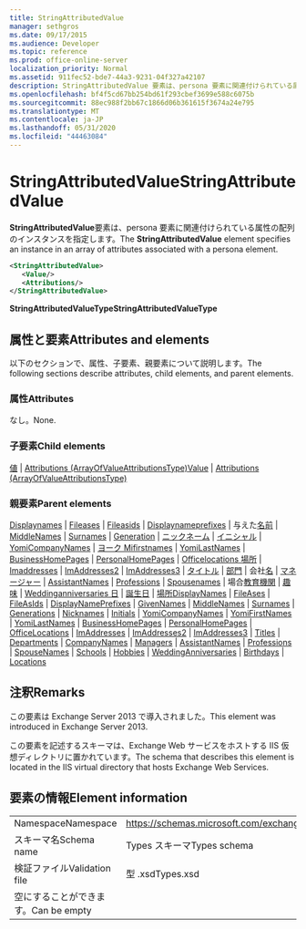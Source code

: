 ```yaml
---
title: StringAttributedValue
manager: sethgros
ms.date: 09/17/2015
ms.audience: Developer
ms.topic: reference
ms.prod: office-online-server
localization_priority: Normal
ms.assetid: 911fec52-bde7-44a3-9231-04f327a42107
description: StringAttributedValue 要素は、persona 要素に関連付けられている属性の配列のインスタンスを指定します。
ms.openlocfilehash: bf4f5cd67bb254bd61f293cbef3699e588c6075b
ms.sourcegitcommit: 88ec988f2bb67c1866d06b361615f3674a24e795
ms.translationtype: MT
ms.contentlocale: ja-JP
ms.lasthandoff: 05/31/2020
ms.locfileid: "44463084"
---
```

# <a name="stringattributedvalue"></a><span data-ttu-id="69e1c-103">StringAttributedValue</span><span class="sxs-lookup"><span data-stu-id="69e1c-103">StringAttributedValue</span></span>

<span data-ttu-id="69e1c-104">**StringAttributedValue**要素は、persona 要素に関連付けられている属性の配列のインスタンスを指定します。</span><span class="sxs-lookup"><span data-stu-id="69e1c-104">The **StringAttributedValue** element specifies an instance in an array of attributes associated with a persona element.</span></span> 
  
```XML
<StringAttributedValue>
   <Value/>
   <Attributions/>
</StringAttributedValue>
```

 <span data-ttu-id="69e1c-105">**StringAttributedValueType**</span><span class="sxs-lookup"><span data-stu-id="69e1c-105">**StringAttributedValueType**</span></span>
## <a name="attributes-and-elements"></a><span data-ttu-id="69e1c-106">属性と要素</span><span class="sxs-lookup"><span data-stu-id="69e1c-106">Attributes and elements</span></span>

<span data-ttu-id="69e1c-107">以下のセクションで、属性、子要素、親要素について説明します。</span><span class="sxs-lookup"><span data-stu-id="69e1c-107">The following sections describe attributes, child elements, and parent elements.</span></span>
  
### <a name="attributes"></a><span data-ttu-id="69e1c-108">属性</span><span class="sxs-lookup"><span data-stu-id="69e1c-108">Attributes</span></span>

<span data-ttu-id="69e1c-109">なし。</span><span class="sxs-lookup"><span data-stu-id="69e1c-109">None.</span></span>
  
### <a name="child-elements"></a><span data-ttu-id="69e1c-110">子要素</span><span class="sxs-lookup"><span data-stu-id="69e1c-110">Child elements</span></span>

<span data-ttu-id="69e1c-111">[値](value.md)  | [Attributions (ArrayOfValueAttributionsType)](attributions-arrayofvalueattributionstype.md)</span><span class="sxs-lookup"><span data-stu-id="69e1c-111">[Value](value.md) | [Attributions (ArrayOfValueAttributionsType)](attributions-arrayofvalueattributionstype.md)</span></span>
  
### <a name="parent-elements"></a><span data-ttu-id="69e1c-112">親要素</span><span class="sxs-lookup"><span data-stu-id="69e1c-112">Parent elements</span></span>

<span data-ttu-id="69e1c-113">[Displaynames](displaynames.md)  | [Fileases](fileases.md)  | [Fileasids](fileasids.md)  | [Displaynameprefixes](displaynameprefixes.md)  | 与えた[名前](givennames.md)  | [MiddleNames](middlenames.md)  | [Surnames](surnames.md)  | [Generation](generations.md)  | [ニックネーム](nicknames.md)  | [イニシャル](initials.md)  | [YomiCompanyNames](yomicompanynames.md)  | [ヨーク Mifirstnames](yomifirstnames.md)  | [YomiLastNames](yomilastnames.md)  | [BusinessHomePages](businesshomepages.md)  | [PersonalHomePages](personalhomepages.md)  | [Officelocations 場所](officelocations.md)  | [Imaddresses](imaddresses.md)  | [ImAddresses2](imaddresses2.md)  | [ImAddresses3](imaddresses3.md)  | [タイトル](titles.md)  | [部門](departments.md)  | 会社[名](companynames.md)  | [マネージャー](managers.md)  | [AssistantNames](assistantnames.md)  | [Professions](professions.md)  | [Spousenames](spousenames.md)  |  場合[教育機関](schools.md)  | [趣味](hobbies.md)  | [Weddinganniversaries 日](weddinganniversaries.md)  | [誕生日](birthdays.md)  | [場所](locations.md)</span><span class="sxs-lookup"><span data-stu-id="69e1c-113">[DisplayNames](displaynames.md) | [FileAses](fileases.md) | [FileAsIds](fileasids.md) | [DisplayNamePrefixes](displaynameprefixes.md) | [GivenNames](givennames.md) | [MiddleNames](middlenames.md) | [Surnames](surnames.md) | [Generations](generations.md) | [Nicknames](nicknames.md) | [Initials](initials.md) | [YomiCompanyNames](yomicompanynames.md) | [YomiFirstNames](yomifirstnames.md) | [YomiLastNames](yomilastnames.md) | [BusinessHomePages](businesshomepages.md) | [PersonalHomePages](personalhomepages.md) | [OfficeLocations](officelocations.md) | [ImAddresses](imaddresses.md) | [ImAddresses2](imaddresses2.md) | [ImAddresses3](imaddresses3.md) | [Titles](titles.md) | [Departments](departments.md) | [CompanyNames](companynames.md) | [Managers](managers.md) | [AssistantNames](assistantnames.md) | [Professions](professions.md) | [SpouseNames](spousenames.md) | [Schools](schools.md) | [Hobbies](hobbies.md) | [WeddingAnniversaries](weddinganniversaries.md) | [Birthdays](birthdays.md) | [Locations](locations.md)</span></span>
  
## <a name="remarks"></a><span data-ttu-id="69e1c-114">注釈</span><span class="sxs-lookup"><span data-stu-id="69e1c-114">Remarks</span></span>

<span data-ttu-id="69e1c-115">この要素は Exchange Server 2013 で導入されました。</span><span class="sxs-lookup"><span data-stu-id="69e1c-115">This element was introduced in Exchange Server 2013.</span></span>
  
<span data-ttu-id="69e1c-116">この要素を記述するスキーマは、Exchange Web サービスをホストする IIS 仮想ディレクトリに置かれています。</span><span class="sxs-lookup"><span data-stu-id="69e1c-116">The schema that describes this element is located in the IIS virtual directory that hosts Exchange Web Services.</span></span>
  
## <a name="element-information"></a><span data-ttu-id="69e1c-117">要素の情報</span><span class="sxs-lookup"><span data-stu-id="69e1c-117">Element information</span></span>

|||
|:-----|:-----|
|<span data-ttu-id="69e1c-118">Namespace</span><span class="sxs-lookup"><span data-stu-id="69e1c-118">Namespace</span></span>  <br/> |https://schemas.microsoft.com/exchange/services/2006/types  <br/> |
|<span data-ttu-id="69e1c-119">スキーマ名</span><span class="sxs-lookup"><span data-stu-id="69e1c-119">Schema name</span></span>  <br/> |<span data-ttu-id="69e1c-120">Types スキーマ</span><span class="sxs-lookup"><span data-stu-id="69e1c-120">Types schema</span></span>  <br/> |
|<span data-ttu-id="69e1c-121">検証ファイル</span><span class="sxs-lookup"><span data-stu-id="69e1c-121">Validation file</span></span>  <br/> |<span data-ttu-id="69e1c-122">型 .xsd</span><span class="sxs-lookup"><span data-stu-id="69e1c-122">Types.xsd</span></span>  <br/> |
|<span data-ttu-id="69e1c-123">空にすることができます。</span><span class="sxs-lookup"><span data-stu-id="69e1c-123">Can be empty</span></span>  <br/> ||
   

